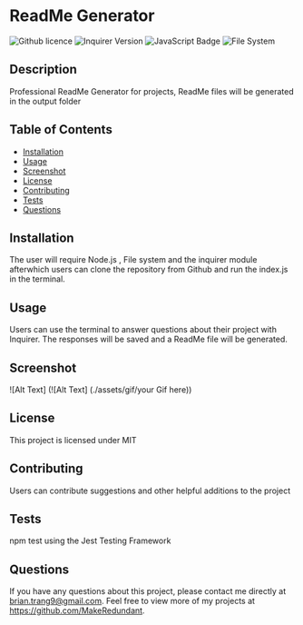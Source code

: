 # ReadMe Generator
![Github licence](http://img.shields.io/badge/license-MIT-blue.svg)
![Inquirer Version](https://img.shields.io/badge/Inquirer-8.2.4-blue.svg)
![JavaScript Badge](https://img.shields.io/badge/JavaScript-100%25-yellow.svg)
![File System](https://img.shields.io/badge/File%20System-Implemented-green.svg)
    
## Description 
Professional ReadMe Generator for projects, ReadMe files will be generated in the output folder
  
## Table of Contents
* [Installation](#installation)
* [Usage](#usage)
* [Screenshot](#screenshot)
* [License](#license)
* [Contributing](#contributing)
 * [Tests](#tests)
* [Questions](#questions)
    
 ## Installation 
 The user will require Node.js , File system and the inquirer module afterwhich users can clone the repository from Github and run the index.js in the terminal.
  
## Usage 
Users can use the terminal to answer questions about their project with Inquirer. The responses will be saved and a ReadMe file will be generated.


## Screenshot
![Alt Text] (![Alt Text]  (./assets/gif/your Gif here))

  
## License 
This project is licensed under MIT
  
## Contributing 
 Users can contribute suggestions and other helpful additions to the project
  
## Tests
npm test using the Jest Testing Framework
  
## Questions
If you have any questions about this project, please contact me directly at brian.trang9@gmail.com. Feel free to view more of my projects at https://github.com/MakeRedundant.